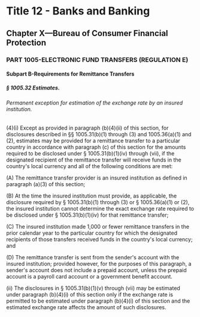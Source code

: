 
# Title 12 - Banks and Banking
## Chapter X—Bureau of Consumer Financial Protection
### PART 1005-ELECTRONIC FUND TRANSFERS (REGULATION E)
#### Subpart B-Requirements for Remittance Transfers
##### § 1005.32 Estimates.
###### Permanent exception for estimation of the exchange rate by an insured institution.

(4)(i) Except as provided in paragraph (b)(4)(ii) of this section, for disclosures described in §§ 1005.31(b)(1) through (3) and 1005.36(a)(1) and (2), estimates may be provided for a remittance transfer to a particular country in accordance with paragraph (c) of this section for the amounts required to be disclosed under § 1005.31(b)(1)(iv) through (vii), if the designated recipient of the remittance transfer will receive funds in the country's local currency and all of the following conditions are met:

(A) The remittance transfer provider is an insured institution as defined in paragraph (a)(3) of this section;

(B) At the time the insured institution must provide, as applicable, the disclosure required by § 1005.31(b)(1) through (3) or § 1005.36(a)(1) or (2), the insured institution cannot determine the exact exchange rate required to be disclosed under § 1005.31(b)(1)(iv) for that remittance transfer;

(C) The insured institution made 1,000 or fewer remittance transfers in the prior calendar year to the particular country for which the designated recipients of those transfers received funds in the country's local currency; and

(D) The remittance transfer is sent from the sender's account with the insured institution; provided however, for the purposes of this paragraph, a sender's account does not include a prepaid account, unless the prepaid account is a payroll card account or a government benefit account.

(ii) The disclosures in § 1005.31(b)(1)(v) through (vii) may be estimated under paragraph (b)(4)(i) of this section only if the exchange rate is permitted to be estimated under paragraph (b)(4)(i) of this section and the estimated exchange rate affects the amount of such disclosures.
